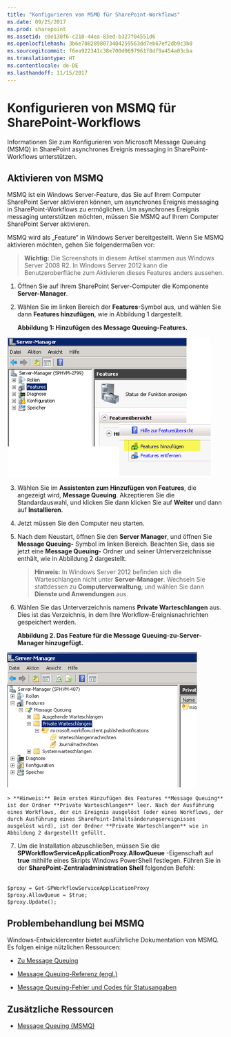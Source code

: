 ```yaml
---
title: "Konfigurieren von MSMQ für SharePoint-Workflows"
ms.date: 09/25/2017
ms.prod: sharepoint
ms.assetid: c0e130f6-c210-44ea-83ed-b327f04551d6
ms.openlocfilehash: 3b6e7082898073404259563dd7eb67ef2db9c3b0
ms.sourcegitcommit: f6ea922341c38e700d0697961f8df9a454a03cba
ms.translationtype: HT
ms.contentlocale: de-DE
ms.lasthandoff: 11/15/2017
---
```

# <a name="configure-msmq-for-sharepoint-workflows"></a>Konfigurieren von MSMQ für SharePoint-Workflows

Informationen Sie zum Konfigurieren von Microsoft Message Queuing (MSMQ) in SharePoint asynchrones Ereignis messaging in SharePoint-Workflows unterstützen. 

## <a name="enabling-msmq"></a>Aktivieren von MSMQ

MSMQ ist ein Windows Server-Feature, das Sie auf Ihrem Computer SharePoint Server aktivieren können, um asynchrones Ereignis messaging in SharePoint-Workflows zu ermöglichen. Um asynchrones Ereignis messaging unterstützen möchten, müssen Sie MSMQ auf Ihrem Computer SharePoint Server aktivieren.
  
    
    
MSMQ wird als „Feature“ in Windows Server bereitgestellt. Wenn Sie MSMQ aktivieren möchten, gehen Sie folgendermaßen vor:
  
    
    

> **Wichtig:** Die Screenshots in diesem Artikel stammen aus Windows Server 2008 R2. In Windows Server 2012 kann die Benutzeroberfläche zum Aktivieren dieses Features anders aussehen. 
  
    
    


1. Öffnen Sie auf Ihrem SharePoint Server-Computer die Komponente **Server-Manager**.
    
  
2. Wählen Sie im linken Bereich der **Features**-Symbol aus, und wählen Sie dann **Features hinzufügen**, wie in Abbildung 1 dargestellt.
    
   **Abbildung 1: Hinzufügen des Message Queuing-Features.**

  

  ![Abbildung 1: Hinzufügen des Message Queuing-Features.](../images/ng_MsmqFeature.png)
  

  

  
3. Wählen Sie im **Assistenten zum Hinzufügen von Features**, die angezeigt wird, **Message Queuing**. Akzeptieren Sie die Standardauswahl, und klicken Sie dann klicken Sie auf **Weiter** und dann auf **Installieren**.
    
  
4. Jetzt müssen Sie den Computer neu starten.
    
  
5. Nach dem Neustart, öffnen Sie den **Server Manager**, und öffnen Sie **Message Queuing-** Symbol im linken Bereich. Beachten Sie, dass sie jetzt eine **Message Queuing-** Ordner und seiner Unterverzeichnisse enthält, wie in Abbildung 2 dargestellt.
    
    > **Hinweis:** In Windows Server 2012 befinden sich die Warteschlangen nicht unter **Server-Manager**. Wechseln Sie stattdessen zu **Computerverwaltung**, und wählen Sie dann **Dienste und Anwendungen** aus. 
6. Wählen Sie das Unterverzeichnis namens **Private Warteschlangen** aus. Dies ist das Verzeichnis, in dem Ihre Workflow-Ereignisnachrichten gespeichert werden.
    
   **Abbildung 2. Das Feature für die Message Queuing-zu-Server-Manager hinzugefügt.**

  

  ![Abbildung 2: Das Message Queuing-Feature hinzugefügt zu Ser](../images/ng_MsmqQueues.png)
  

    
    
    
    > **Hinweis:** Beim ersten Hinzufügen des Features **Message Queuing** ist der Ordner **Private Warteschlangen** leer. Nach der Ausführung eines Workflows, der ein Ereignis ausgelöst (oder eines Workflows, der durch Ausführung eines SharePoint-Inhaltsänderungsereignisses ausgelöst wird), ist der Ordner **Private Warteschlangen** wie in Abbildung 2 dargestellt gefüllt.
7. Um die Installation abzuschließen, müssen Sie die **SPWorkflowServiceApplicationProxy.AllowQueue** -Eigenschaft auf **true** mithilfe eines Skripts Windows PowerShell festlegen. Führen Sie in der **SharePoint-Zentraladministration Shell** folgenden Befehl:
    
```
  
$proxy = Get-SPWorkflowServiceApplicationProxy
$proxy.AllowQueue = $true;
$proxy.Update();

```


## <a name="troubleshooting-msmq"></a>Problembehandlung bei MSMQ

Windows-Entwicklercenter bietet ausführliche Dokumentation von MSMQ. Es folgen einige nützlichen Ressourcen:
  
    
    

-  [Zu Message Queuing](http://msdn.microsoft.com/de-DE/library/windows/desktop/ms706032%28v=vs.85%29.aspx)
    
  
-  [Message Queuing-Referenz (engl.)](http://msdn.microsoft.com/de-DE/library/windows/desktop/ms700112%28v=vs.85%29.aspx)
    
  
-  [Message Queuing-Fehler und Codes für Statusangaben](http://msdn.microsoft.com/de-DE/library/windows/desktop/ms700106%28v=vs.85%29.aspx)
    
  

## <a name="additional-resources"></a>Zusätzliche Ressourcen
<a name="bk_addresources"> </a>


-  [Message Queuing (MSMQ)](http://msdn.microsoft.com/de-DE/library/windows/desktop/ms711472%28v=vs.85%29.aspx)
    
  

  
    
    

